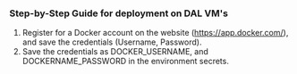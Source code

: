 ### Step-by-Step Guide for deployment on DAL VM's

1. Register for a Docker account on the website (https://app.docker.com/), and save the credentials (Username, Password).
2. Save the credentials as DOCKER_USERNAME, and DOCKERNAME_PASSWORD in the environment secrets.
